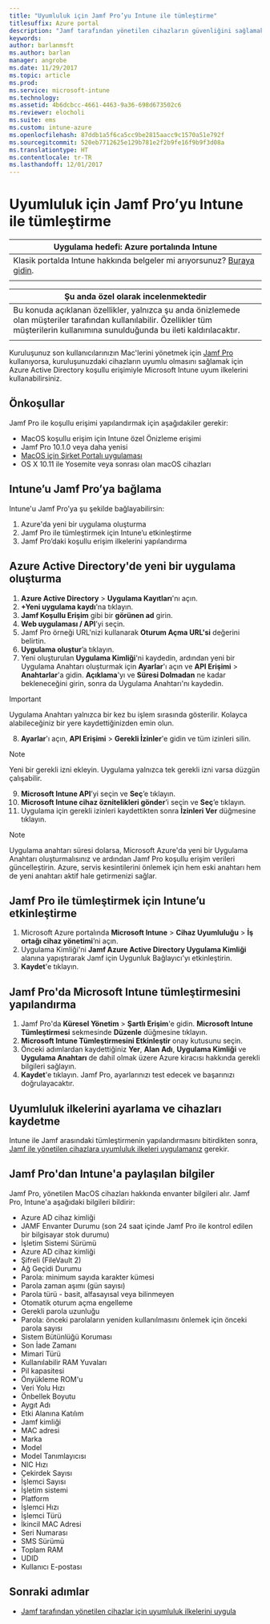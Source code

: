 ```yaml
---
title: "Uyumluluk için Jamf Pro’yu Intune ile tümleştirme"
titlesuffix: Azure portal
description: "Jamf tarafından yönetilen cihazların güvenliğini sağlamak için uyumluluk kullanın."
keywords: 
author: barlanmsft
ms.author: barlan
manager: angrobe
ms.date: 11/29/2017
ms.topic: article
ms.prod: 
ms.service: microsoft-intune
ms.technology: 
ms.assetid: 4b6dcbcc-4661-4463-9a36-698d673502c6
ms.reviewer: elocholi
ms.suite: ems
ms.custom: intune-azure
ms.openlocfilehash: 87ddb1a5f6ca5cc9be2815aacc9c1570a51e792f
ms.sourcegitcommit: 520eb7712625e129b781e2f2b9fe16f9b9f3d08a
ms.translationtype: HT
ms.contentlocale: tr-TR
ms.lasthandoff: 12/01/2017
---
```

# <a name="integrate-jamf-pro-with-intune-for-compliance"></a>Uyumluluk için Jamf Pro’yu Intune ile tümleştirme

|Uygulama hedefi: Azure portalında Intune |
|--|
|Klasik portalda Intune hakkında belgeler mi arıyorsunuz? [Buraya gidin](/intune/introduction-intune?toc=/intune-classic/toc.json).|
| |

|Şu anda özel olarak incelenmektedir|
|--|
|Bu konuda açıklanan özellikler, yalnızca şu anda önizlemede olan müşteriler tarafından kullanılabilir. Özellikler tüm müşterilerin kullanımına sunulduğunda bu ileti kaldırılacaktır.|
| |

Kuruluşunuz son kullanıcılarınızın Mac'lerini yönetmek için [Jamf Pro](https://www.jamf.com) kullanıyorsa, kuruluşunuzdaki cihazların uyumlu olmasını sağlamak için Azure Active Directory koşullu erişimiyle Microsoft Intune uyum ilkelerini kullanabilirsiniz.

## <a name="prerequisites"></a>Önkoşullar

Jamf Pro ile koşullu erişimi yapılandırmak için aşağıdakiler gerekir:

- MacOS koşullu erişim için Intune özel Önizleme erişimi
- Jamf Pro 10.1.0 veya daha yenisi
- [MacOS için Şirket Portalı uygulaması](https://aka.ms/macoscompanyportal)
- OS X 10.11 ile Yosemite veya sonrası olan macOS cihazları

## <a name="connecting-intune-to-jamf-pro"></a>Intune’u Jamf Pro’ya bağlama

Intune'u Jamf Pro’ya şu şekilde bağlayabilirsin:

1. Azure'da yeni bir uygulama oluşturma
2. Jamf Pro ile tümleştirmek için Intune’u etkinleştirme
3. Jamf Pro’daki koşullu erişim ilkelerini yapılandırma

## <a name="create-a-new-application-in-azure-active-directory"></a>Azure Active Directory'de yeni bir uygulama oluşturma

1. **Azure Active Directory** > **Uygulama Kayıtları**'nı açın.
2. **+Yeni uygulama kaydı**'na tıklayın.
3. **Jamf Koşullu Erişim** gibi bir **görünen ad** girin.
4. **Web uygulaması / API**’yi seçin.
5. Jamf Pro örneği URL'nizi kullanarak **Oturum Açma URL'si** değerini belirtin.
6. **Uygulama oluştur**’a tıklayın.
7. Yeni oluşturulan **Uygulama Kimliği**'ni kaydedin, ardından yeni bir Uygulama Anahtarı oluşturmak için **Ayarlar**'ı açın ve **API Erişimi** > **Anahtarlar**'a gidin. **Açıklama**'yı ve **Süresi Dolmadan** ne kadar bekleneceğini girin, sonra da Uygulama Anahtarı'nı kaydedin. 

  > [!IMPORTANT]
  > Uygulama Anahtarı yalnızca bir kez bu işlem sırasında gösterilir. Kolayca alabileceğiniz bir yere kaydettiğinizden emin olun.

8. **Ayarlar**'ı açın, **API Erişimi** > **Gerekli İzinler**'e gidin ve tüm izinleri silin.

  > [!NOTE]
  > Yeni bir gerekli izni ekleyin. Uygulama yalnızca tek gerekli izni varsa düzgün çalışabilir.

9.  **Microsoft Intune API**’yi seçin ve **Seç**’e tıklayın.
10. **Microsoft Intune cihaz öznitelikleri gönder**’i seçin ve **Seç**’e tıklayın.
11. Uygulama için gerekli izinleri kaydettikten sonra **İzinleri Ver** düğmesine tıklayın.

  > [!NOTE]
  > Uygulama anahtarı süresi dolarsa, Microsoft Azure'da yeni bir Uygulama Anahtarı oluşturmalısınız ve ardından Jamf Pro koşullu erişim verileri güncelleştirin. Azure, servis kesintilerini önlemek için hem eski anahtarı hem de yeni anahtarı aktif hale getirmenizi sağlar.

## <a name="enable-intune-to-integrate-with-jamf-pro"></a>Jamf Pro ile tümleştirmek için Intune’u etkinleştirme

1. Microsoft Azure portalında **Microsoft Intune** > **Cihaz Uyumluluğu** > **İş ortağı cihaz yönetimi**’ni açın.
2. Uygulama Kimliği'ni **Jamf Azure Active Directory Uygulama Kimliği** alanına yapıştırarak Jamf için Uygunluk Bağlayıcı'yı etkinleştirin.
3. **Kaydet**'e tıklayın.

## <a name="configure-microsoft-intune-integration-in-jamf-pro"></a>Jamf Pro'da Microsoft Intune tümleştirmesini yapılandırma

1. Jamf Pro'da **Küresel Yönetim** > **Şartlı Erişim**'e gidin. **Microsoft Intune Tümleştirmesi** sekmesinde **Düzenle** düğmesine tıklayın.
2. **Microsoft Intune Tümleştirmesini Etkinleştir** onay kutusunu seçin.
3. Önceki adımlardan kaydettiğiniz **Yer**, **Alan Adı**, **Uygulama Kimliği** ve **Uygulama Anahtarı** de dahil olmak üzere Azure kiracısı hakkında gerekli bilgileri sağlayın.
4. **Kaydet**'e tıklayın. Jamf Pro, ayarlarınızı test edecek ve başarınızı doğrulayacaktır.

## <a name="set-up-compliance-policies-and-register-devices"></a>Uyumluluk ilkelerini ayarlama ve cihazları kaydetme

Intune ile Jamf arasındaki tümleştirmenin yapılandırmasını bitirdikten sonra, [Jamf ile yönetilen cihazlara uyumluluk ilkeleri uygulamanız](conditional-access-assign-jamf.md) gerekir.

## <a name="information-shared-from-jamf-pro-to-intune"></a>Jamf Pro'dan Intune'a paylaşılan bilgiler

Jamf Pro, yönetilen MacOS cihazları hakkında envanter bilgileri alır. Jamf Pro, Intune'a aşağıdaki bilgileri bildirir:

* Azure AD cihaz kimliği
* JAMF Envanter Durumu (son 24 saat içinde Jamf Pro ile kontrol edilen bir bilgisayar stok durumu)
* İşletim Sistemi Sürümü
* Azure AD cihaz kimliği
* Şifreli (FileVault 2)
* Ağ Geçidi Durumu
* Parola: minimum sayıda karakter kümesi
* Parola zaman aşımı (gün sayısı)
* Parola türü - basit, alfasayısal veya bilinmeyen
* Otomatik oturum açma engelleme
* Gerekli parola uzunluğu
* Parola: önceki parolaların yeniden kullanılmasını önlemek için önceki parola sayısı
* Sistem Bütünlüğü Koruması
* Son İade Zamanı
* Mimari Türü
* Kullanılabilir RAM Yuvaları
* Pil kapasitesi
* Önyükleme ROM'u
* Veri Yolu Hızı
* Önbellek Boyutu
* Aygıt Adı
* Etki Alanına Katılım
* Jamf kimliği
* MAC adresi
* Marka
* Model
* Model Tanımlayıcısı
* NIC Hızı
* Çekirdek Sayısı
* İşlemci Sayısı
* İşletim sistemi
* Platform
* İşlemci Hızı
* İşlemci Türü
* İkincil MAC Adresi
* Seri Numarası
* SMS Sürümü
* Toplam RAM
* UDID
* Kullanıcı E-postası

## <a name="next-steps"></a>Sonraki adımlar

- [Jamf tarafından yönetilen cihazlar için uyumluluk ilkelerini uygula](conditional-access-assign-jamf.md)
